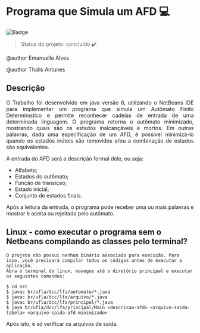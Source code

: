 # Programa  que  Simula  um  AFD :computer: 

![Badge](https://img.shields.io/static/v1?label=Java&message=AFD&color=red&style=for-the-badge&logo=JAVA) 

> Status do projeto: concluído :heavy_check_mark:

@author Emanuelle Alves

@author Thalis Antunes

## Descrição

<p align="justify"> O Trabalho foi desenvolvido em java versão 8, utilizando o NetBeans IDE para implementar um programa  que  simula  um  Autômato  Finito  Determinıstico e permite reconhecer cadeias de entrada de uma determinada linguagem. O programa retorna o autômato minimizado, mostrando quais são os estados inalcançáveis e mortos.
Em outras palavras, dada uma especificação de um AFD, é possível minimizá-lo quando os estados inúteis são removidos e/ou a combinação de estados são equivalentes.</p>

<p align="justify">A entrada do AFD será a descrição formal dele, ou seja:</p>

- Alfabeto;
- Estados do autômato;
- Função de transiçao;
- Estado inicial;
- Conjunto de estados finais.

<p align="justify"> Após a leitura da entrada, o programa pode receber uma ou mais palavras e mostrar ́e aceita ou rejeitada pelo autômato.</p>

## Linux - como executar o programa sem o Netbeans compilando as classes pelo terminal?

```
O projeto não possui nenhum binário associado para execução. Para isso, você precisará compilar todos os códigos antes de executar a aplicação. 
Abra o terminal do linux, navegue até o diretório principal e executar os seguintes comandos:
```

``` 
$ cd src
$ javac br/ufla/dcc/lfa/automato/*.java
$ javac br/ufla/dcc/lfa/arquivo/*.java
$ javac br/ufla/dcc/lfa/principal/*.java
$ java br/ufla/dcc/lfa/principal/Main <descricao-afd> <arquivo-saida-tabela> <arquivo-saida-afd-minimizado> 
```
Após isto, é só verificar os arquivos de saída.

















